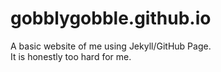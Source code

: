 # gobblygobble.github.io

A basic website of me using Jekyll/GitHub Page.<br>
It is honestly too hard for me.
